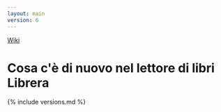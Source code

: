```yaml
---
layout: main
version: 6
---
```

[Wiki](/wiki/it)

# Cosa c'è di nuovo nel lettore di libri Librera

{% include versions.md %}


    

